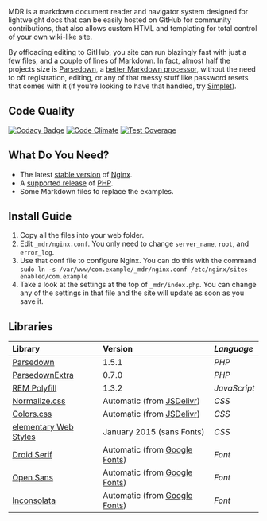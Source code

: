 MDR is a markdown document reader and navigator system designed for lightweight docs that can be easily hosted on GitHub for community contributions, that also allows custom HTML and templating for total control of your own wiki-like site.

By offloading editing to GitHub, you site can run blazingly fast with just a few files, and a couple of lines of Markdown. In fact, almost half the projects size is [Parsedown](http://parsedown.org), a [better Markdown processor](http://parsedown.org/consistency), without the need to off registration, editing, or any of that messy stuff like password resets that comes with it (if you're looking to have that handled, try [Simplet](https://github.com/eustas/simplet)).

## Code Quality
[![Codacy Badge](https://www.codacy.com/project/badge/79daac16dd0d412796d528530c689753)](https://www.codacy.com/public/lewisgoddard/mdr)
[![Code Climate](https://codeclimate.com/github/eustasy/mdr/badges/gpa.svg)](https://codeclimate.com/github/eustasy/mdr)
[![Test Coverage](https://codeclimate.com/github/eustasy/mdr/badges/coverage.svg)](https://codeclimate.com/github/eustasy/mdr)

## What Do You Need?
- The latest [stable version](http://nginx.org/en/download.html) of [Nginx](http://nginx.org/).
- A [supported release](http://php.net/supported-versions.php) of [PHP](http://php.net/).
- Some Markdown files to replace the examples.

## Install Guide
1. Copy all the files into your web folder.
2. Edit `_mdr/nginx.conf`. You only need to change `server_name`, `root`, and `error_log`.
3. Use that conf file to configure Nginx. You can do this with the command `sudo ln -s /var/www/com.example/_mdr/nginx.conf /etc/nginx/sites-enabled/com.example`
2. Take a look at the settings at the top of `_mdr/index.php`. You can change any of the settings in that file and the site will update as soon as you save it.

## Libraries
| **Library** | Version | _Language_ |
| :--- | :--- | :--- |
| [Parsedown](https://github.com/erusev/parsedown) | 1.5.1 |_PHP_ |
| [ParsedownExtra](https://github.com/erusev/parsedown-extra) | 0.7.0 |_PHP_ |
| [REM Polyfill](https://github.com/chuckcarpenter/REM-unit-polyfill) | 1.3.2 |_JavaScript_ |
| [Normalize.css](https://github.com/necolas/normalize.css/) | Automatic (from [JSDelivr](http://www.jsdelivr.com)) | _CSS_ |
| [Colors.css](https://github.com/eustasy/colors.css) | Automatic (from [JSDelivr](http://www.jsdelivr.com)) | _CSS_ |
| [elementary Web Styles](https://github.com/elementary/web-styles) | January 2015 (sans Fonts) | _CSS_ |
| [Droid Serif](https://www.google.com/fonts/specimen/Droid+Serif) | Automatic (from [Google Fonts](http://www.google.com/fonts)) | _Font_ |
| [Open Sans](https://www.google.com/fonts/specimen/Open+Sans) | Automatic (from [Google Fonts](http://www.google.com/fonts)) | _Font_ |
| [Inconsolata](https://www.google.com/fonts/specimen/Inconsolata) | Automatic (from [Google Fonts](http://www.google.com/fonts)) | _Font_ |